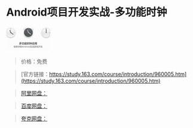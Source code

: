 # Android项目开发实战-多功能时钟

![img](../../../assets/study163/free/6608744381120627268.jpg)

> 价格：免费

> [官方链接：https://study.163.com/course/introduction/960005.htm](https://study.163.com/course/introduction/960005.htm)

> [阿里网盘：]()

> [百度网盘：]()

> [夸克网盘：]()
